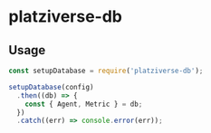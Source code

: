 # platziverse-db

## Usage

```js
const setupDatabase = require('platziverse-db');

setupDatabase(config)
  .then((db) => {
    const { Agent, Metric } = db;
  })
  .catch((err) => console.error(err));
```
